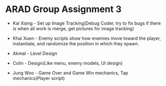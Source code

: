 # ARAD Group Assignment 3

- Kai Xiang - Set up Image Tracking(Debug Coder, try to fix bugs if there is when all work is merge, get pictures for image tracking)

- Khai Xuen - Enemy scripts show how enemies move toward the player, instantiate, and randomize the position in which they spawn.

- Akmal - Level Design

- Colin - Design(Like menu, enemy models, UI design)

- Jung Woo - Game Over and Game Win mechanics, Tap mechanics(Player script)
